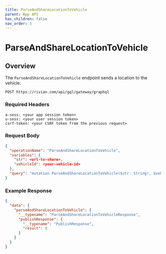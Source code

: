```yaml
---
title: ParseAndShareLocationToVehicle
parent: App API
has_children: false
nav_order: 3
---
```


# ParseAndShareLocationToVehicle

## Overview

The `ParseAndShareLocationToVehicle` endpoint sends a location to the vehicle.

`POST https://rivian.com/api/gql/gateway/graphql`

### Required Headers

```text
a-sess: <your app session token>
u-sess: <your user session token>
csrf-token: <your CSRF token from the previous request>
```

### Request Body

```json
{
  "operationName": "ParseAndShareLocationToVehicle",
  "variables": {
    "str": <url-to-share>,
    "vehicleId": <your-vehicle-id>
  },
  "query": "mutation ParseAndShareLocationToVehicle($str: String!, $vehicleId: String!) { parseAndShareLocationToVehicle(str: $str, vehicleId: $vehicleId) { __typename publishResponse { __typename result } } }"
}
```

### Example Response

```json
{
  "data": {
    "parseAndShareLocationToVehicle": {
      "__typename": "ParseAndShareLocationToVehicleResponse",
      "publishResponse": {
        "__typename": "PublishResponse",
        "result": 0
      }
    }
  }
}
```

